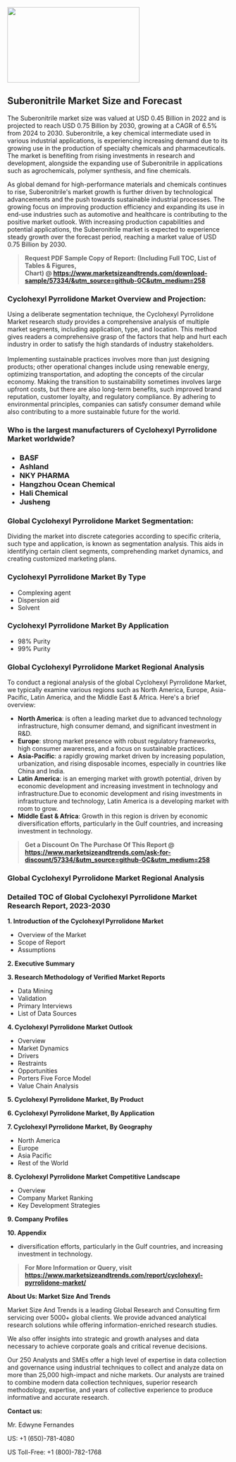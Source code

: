<p><img class="alignnone size-medium wp-image-20088" src="https://ffe5etoiles.com/wp-content/uploads/2024/12/MST1-300x171.png" alt="" width="300" height="171" /></p><h2>Suberonitrile Market Size and Forecast</h2><p>The Suberonitrile market size was valued at USD 0.45 Billion in 2022 and is projected to reach USD 0.75 Billion by 2030, growing at a CAGR of 6.5% from 2024 to 2030. Suberonitrile, a key chemical intermediate used in various industrial applications, is experiencing increasing demand due to its growing use in the production of specialty chemicals and pharmaceuticals. The market is benefiting from rising investments in research and development, alongside the expanding use of Suberonitrile in applications such as agrochemicals, polymer synthesis, and fine chemicals.</p><p>As global demand for high-performance materials and chemicals continues to rise, Suberonitrile's market growth is further driven by technological advancements and the push towards sustainable industrial processes. The growing focus on improving production efficiency and expanding its use in end-use industries such as automotive and healthcare is contributing to the positive market outlook. With increasing production capabilities and potential applications, the Suberonitrile market is expected to experience steady growth over the forecast period, reaching a market value of USD 0.75 Billion by 2030.</p></p><blockquote id="" class=""><strong>Request PDF Sample Copy of Report: (Including Full TOC, List of Tables &amp; Figures, Chart)&nbsp;@&nbsp;<strong><a href="https://www.marketsizeandtrends.com/download-sample/57334/&utm_source=github-GC&utm_medium=258" target="_blank">https://www.marketsizeandtrends.com/download-sample/57334/&utm_source=github-GC&utm_medium=258</a></strong></strong></blockquote><h3 id="" class="">Cyclohexyl Pyrrolidone Market&nbsp;Overview and Projection:</h3><p id="" class="">Using a deliberate segmentation technique, the Cyclohexyl Pyrrolidone Market research study provides a comprehensive analysis of multiple market segments, including application, type, and location. This method gives readers a comprehensive grasp of the factors that help and hurt each industry in order to satisfy the high standards of industry stakeholders. <br /> <br />Implementing sustainable practices involves more than just designing products; other operational changes include using renewable energy, optimizing transportation, and adopting the concepts of the circular economy. Making the transition to sustainability sometimes involves large upfront costs, but there are also long-term benefits, such improved brand reputation, customer loyalty, and regulatory compliance. By adhering to environmental principles, companies can satisfy consumer demand while also contributing to a more sustainable future for the world.</p><h3 id="" class="">Who is the largest manufacturers of&nbsp;Cyclohexyl Pyrrolidone Market worldwide?</h3><h3 class=""><p><ul><li>BASF </li><li> Ashland </li><li> NKY PHARMA </li><li> Hangzhou Ocean Chemical </li><li> Hali Chemical </li><li> Jusheng</li></ul></p></h3><h3 id="" class="">Global&nbsp;Cyclohexyl Pyrrolidone Market Segmentation:</h3><p id="" class="">Dividing the market into discrete categories according to specific criteria, such type and application, is known as segmentation analysis. This aids in identifying certain client segments, comprehending market dynamics, and creating customized marketing plans.</p><h3 id="" class="">Cyclohexyl Pyrrolidone Market&nbsp;By Type</h3><p><p><ul><li>Complexing agent</li><li> Dispersion aid</li><li> Solvent</p></li></ul></p></p><h3 id="" class="">Cyclohexyl Pyrrolidone Market&nbsp;By Application</h3><p class=""><p><ul><li>98% Purity</li><li> 99% Purity</li></ul></p></p><h3 id="" class="">Global Cyclohexyl Pyrrolidone Market Regional Analysis</h3><p id="" class="">To conduct a regional analysis of the global Cyclohexyl Pyrrolidone Market, we typically examine various regions such as North America, Europe, Asia-Pacific, Latin America, and the Middle East &amp; Africa. Here's a brief overview:</p><ul><li><strong>North America</strong>: is often a leading market due to advanced technology infrastructure, high consumer demand, and significant investment in R&amp;D.</li><li><strong>Europe</strong>: strong market presence with robust regulatory frameworks, high consumer awareness, and a focus on sustainable practices.</li><li><strong>Asia-Pacific</strong>: a rapidly growing market driven by increasing population, urbanization, and rising disposable incomes, especially in countries like China and India.</li><li><strong>Latin America</strong>: is an emerging market with growth potential, driven by economic development and increasing investment in technology and infrastructure.Due to economic development and rising investments in infrastructure and technology, Latin America is a developing market with room to grow.</li><li><strong>Middle East &amp; Africa</strong>: Growth in this region is driven by economic diversification efforts, particularly in the Gulf countries, and increasing investment in technology.</li></ul><blockquote id="" class=""><strong>Get a Discount On The Purchase Of This Report @ <strong><a href="https://www.marketsizeandtrends.com/ask-for-discount/57334/&utm_source=github-GC&utm_medium=258" target="_blank">https://www.marketsizeandtrends.com/ask-for-discount/57334/&utm_source=github-GC&utm_medium=258</a></strong></strong></blockquote><h3 id="" class="">Global Cyclohexyl Pyrrolidone Market Regional Analysis</h3><h3 id="" class="">Detailed TOC of Global Cyclohexyl Pyrrolidone Market Research Report, 2023-2030</h3><p id="" class=""><strong>1. Introduction of the Cyclohexyl Pyrrolidone Market</strong></p><ul><li>Overview of the Market</li><li>Scope of Report</li><li>Assumptions</li></ul><p id="" class=""><strong>2. Executive Summary</strong></p><p id="" class=""><strong>3. Research Methodology of Verified Market Reports</strong></p><ul><li>Data Mining</li><li>Validation</li><li>Primary Interviews</li><li>List of Data Sources</li></ul><p id="" class=""><strong>4. Cyclohexyl Pyrrolidone Market Outlook</strong></p><ul><li>Overview</li><li>Market Dynamics</li><li>Drivers</li><li>Restraints</li><li>Opportunities</li><li>Porters Five Force Model</li><li>Value Chain Analysis</li></ul><p id="" class=""><strong>5. Cyclohexyl Pyrrolidone Market, By Product</strong></p><p id="" class=""><strong>6. Cyclohexyl Pyrrolidone Market, By Application</strong></p><p id="" class=""><strong>7. Cyclohexyl Pyrrolidone Market, By Geography</strong></p><ul><li>North America</li><li>Europe</li><li>Asia Pacific</li><li>Rest of the World</li></ul><p id="" class=""><strong>8. Cyclohexyl Pyrrolidone Market Competitive Landscape</strong></p><ul><li>Overview</li><li>Company Market Ranking</li><li>Key Development Strategies</li></ul><p id="" class=""><strong>9. Company Profiles</strong></p><p id="" class=""><strong>10. Appendix</strong></p><ul><li>diversification efforts, particularly in the Gulf countries, and increasing investment in technology.</li></ul><blockquote id="" class=""><strong>For More Information or Query, visit <strong><strong><a href="https://www.marketsizeandtrends.com/report/cyclohexyl-pyrrolidone-market/" target="_blank">https://www.marketsizeandtrends.com/report/cyclohexyl-pyrrolidone-market/</a></strong></strong></strong></blockquote><p id="" class=""><strong>About Us: Market Size And Trends</strong></p><p id="" class="">Market Size And Trends is a leading Global Research and Consulting firm servicing over 5000+ global clients. We provide advanced analytical research solutions while offering information-enriched research studies.</p><p id="" class="">We also offer insights into strategic and growth analyses and data necessary to achieve corporate goals and critical revenue decisions.</p><p id="" class="">Our 250 Analysts and SMEs offer a high level of expertise in data collection and governance using industrial techniques to collect and analyze data on more than 25,000 high-impact and niche markets. Our analysts are trained to combine modern data collection techniques, superior research methodology, expertise, and years of collective experience to produce informative and accurate research.</p><p id="" class=""><strong>Contact us:</strong></p><p id="" class="">Mr. Edwyne Fernandes</p><p id="" class="">US: +1 (650)-781-4080</p><p id="" class="">US Toll-Free: +1 (800)-782-1768</p>
